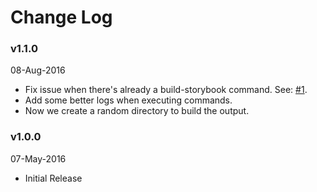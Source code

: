 # Change Log

### v1.1.0
08-Aug-2016

* Fix issue when there's already a build-storybook command. See: [#1](https://github.com/kadirahq/storybook-deployer/issues/1).
* Add some better logs when executing commands.
* Now we create a random directory to build the output.

### v1.0.0
07-May-2016

* Initial Release
